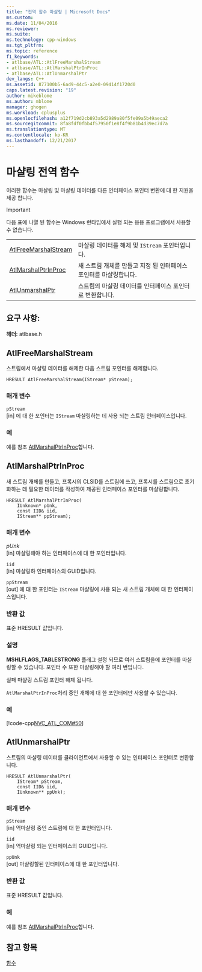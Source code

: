 ```yaml
---
title: "전역 함수 마샬링 | Microsoft Docs"
ms.custom: 
ms.date: 11/04/2016
ms.reviewer: 
ms.suite: 
ms.technology: cpp-windows
ms.tgt_pltfrm: 
ms.topic: reference
f1_keywords:
- atlbase/ATL::AtlFreeMarshalStream
- atlbase/ATL::AtlMarshalPtrInProc
- atlbase/ATL::AtlUnmarshalPtr
dev_langs: C++
ms.assetid: 877100b5-6ad9-44c5-a2e0-09414f1720d0
caps.latest.revision: "19"
author: mikeblome
ms.author: mblome
manager: ghogen
ms.workload: cplusplus
ms.openlocfilehash: a12f719d2cb893a5d2989a80f5fe09a5b49aeca2
ms.sourcegitcommit: 8fa8fdf0fbb4f57950f1e8f4f9b81b4d39ec7d7a
ms.translationtype: MT
ms.contentlocale: ko-KR
ms.lasthandoff: 12/21/2017
---
```

# <a name="marshaling-global-functions"></a>마샬링 전역 함수
이러한 함수는 마샬링 및 마샬링 데이터를 다른 인터페이스 포인터 변환에 대 한 지원을 제공 합니다.  
  
> [!IMPORTANT]
>  다음 표에 나열 된 함수는 Windows 런타임에서 실행 되는 응용 프로그램에서 사용할 수 없습니다.  
  
|||  
|-|-|  
|[AtlFreeMarshalStream](#atlfreemarshalstream)|마샬링 데이터를 해제 및 `IStream` 포인터입니다.|  
|[AtlMarshalPtrInProc](#atlmarshalptrinproc)|새 스트림 개체를 만들고 지정 된 인터페이스 포인터를 마샬링합니다.|  
|[AtlUnmarshalPtr](#atlunmarshalptr)|스트림의 마샬링 데이터를 인터페이스 포인터로 변환합니다.|  

## <a name="requirements"></a>요구 사항:
**헤더:** atlbase.h
  
##  <a name="atlfreemarshalstream"></a>AtlFreeMarshalStream  
 스트림에서 마샬링 데이터를 해제한 다음 스트림 포인터를 해제합니다.  

```
HRESULT AtlFreeMarshalStream(IStream* pStream);
```  
  
### <a name="parameters"></a>매개 변수  
 `pStream`  
 [in] 에 대 한 포인터는 `IStream` 마샬링하는 데 사용 되는 스트림 인터페이스입니다.  
  
### <a name="example"></a>예  
  예를 참조 [AtlMarshalPtrInProc](#atlmarshalptrinproc)합니다.  
  
##  <a name="atlmarshalptrinproc"></a>AtlMarshalPtrInProc  
 새 스트림 개체를 만들고, 프록시의 CLSID를 스트림에 쓰고, 프록시를 스트림으로 초기화하는 데 필요한 데이터를 작성하여 제공된 인터페이스 포인터를 마샬링합니다.  
  
```
HRESULT AtlMarshalPtrInProc(
    IUnknown* pUnk,
    const IID& iid,
    IStream** ppStream);
```  
  
### <a name="parameters"></a>매개 변수  
 *pUnk*  
 [in] 마샬링해야 하는 인터페이스에 대 한 포인터입니다.  
  
 `iid`  
 [in] 마샬링하 인터페이스의 GUID입니다.  
  
 `ppStream`  
 [out] 에 대 한 포인터는 `IStream` 마샬링에 사용 되는 새 스트림 개체에 대 한 인터페이스입니다.  
  
### <a name="return-value"></a>반환 값  
 표준 HRESULT 값입니다.  
  
### <a name="remarks"></a>설명  
 **MSHLFLAGS_TABLESTRONG** 플래그 설정 되므로 여러 스트림을에 포인터를 마샬링할 수 있습니다. 포인터 수 또한 마샬링해야 할 여러 번입니다.  
  
 실패 마샬링 스트림 포인터 해제 됩니다.  
  
 `AtlMarshalPtrInProc`처리 중인 개체에 대 한 포인터에만 사용할 수 있습니다.  
  
### <a name="example"></a>예  
 [!code-cpp[NVC_ATL_COM#50](../../atl/codesnippet/cpp/marshaling-global-functions_1.cpp)]  
  
##  <a name="atlunmarshalptr"></a>AtlUnmarshalPtr  
 스트림의 마샬링 데이터를 클라이언트에서 사용할 수 있는 인터페이스 포인터로 변환합니다.  
   
```
HRESULT AtlUnmarshalPtr(
    IStream* pStream,
    const IID& iid,
    IUnknown** ppUnk);
```  
  
### <a name="parameters"></a>매개 변수  
 `pStream`  
 [in] 역마샬링 중인 스트림에 대 한 포인터입니다.  
  
 `iid`  
 [in] 역마샬링 되는 인터페이스의 GUID입니다.  
  
 `ppUnk`  
 [out] 마샬링할된 인터페이스에 대 한 포인터입니다.  
  
### <a name="return-value"></a>반환 값  
 표준 HRESULT 값입니다.  
  
### <a name="example"></a>예  
  예를 참조 [AtlMarshalPtrInProc](#atlmarshalptrinproc)합니다.  
  
## <a name="see-also"></a>참고 항목  
 [함수](../../atl/reference/atl-functions.md)

